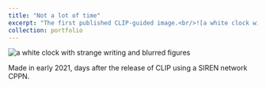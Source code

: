 ```yaml
---
title: "Not a lot of time"
excerpt: "The first published CLIP-guided image.<br/>![a white clock with strange writing and blurred figures](https://rynmurdock.github.io/images/clock.png)"
collection: portfolio
---
```


![a white clock with strange writing and blurred figures](https://rynmurdock.github.io/images/clock.png)

Made in early 2021, days after the release of CLIP using a SIREN network CPPN.
